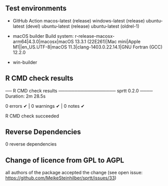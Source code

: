 ## Test environments
* GitHub Action
macos-latest (release)
windows-latest (release)
ubuntu-latest (devel)
ubuntu-latest (release)
ubuntu-latest (oldrel-1)

* macOS builder
Build system: r-release-macosx-arm64|4.3.0|macosx|macOS 13.3.1 (22E261)|Mac mini|Apple M1||en_US.UTF-8|macOS 11.3|clang-1403.0.22.14.1|GNU Fortran (GCC) 12.2.0 
* win-builder

## R CMD check results
── R CMD check results ────────────────── sprtt 0.2.0 ────
Duration: 2m 28.5s

0 errors ✔ | 0 warnings ✔ | 0 notes ✔

R CMD check succeeded

## Reverse Dependencies
0 reverse dependencies

## Change of licence from GPL to AGPL
all authors of the package accepted the change
(see open issue: https://github.com/MeikeSteinhilber/sprtt/issues/33)
